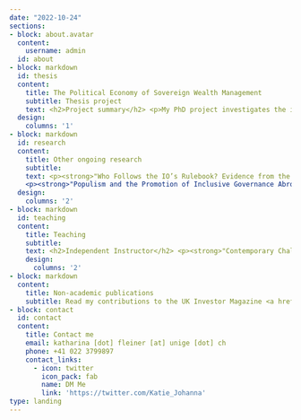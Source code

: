 ```yaml
---
date: "2022-10-24"
sections:
- block: about.avatar
  content:
    username: admin
  id: about
- block: markdown
  id: thesis
  content:
    title: The Political Economy of Sovereign Wealth Management 
    subtitle: Thesis project
    text: <h2>Project summary</h2> <p>My PhD project investigates the increased creation of Sovereign Wealth Funds (SWF) over the past 25 years. SWFs are pools of public financial assets that are invested international and domestic financial markets following commercially-oriented strategies. This new form of state investment is delegated to either an existing public body or a new institution and the institutional structures chosen for the governance of these funds differ notably between countries. In some countries, governments directly influence the investment of SWF assets and the use of their profits. In others, governance structures drastically limit governments' interference in sovereign wealth management. SWF creation, therefore, impacts the level of influence different public actors can have on the allocation of public finances in the global economy. I explore this phenomenon in the context of economic globalisation, financialization and the global economic crises of the past three decades. Using novel quantitative data on SWF creation and the institutional structures that govern them, case study evidence, and interviews, I investigate the political economy factors that influence governments' use of SWFs as tools to address economic challenges. Through this research, I want to better understand these institutions in the context of the broader process of the increased use of financial markets and financial economic logic in the administration of the state (state financialization). This work also contributes to the growing literature on the revival of industrial policy and developmentalism in the 21st century by analysing the economic and political institutional context in which SWFs serve such purposes. Lastly, my thesis touches on the growing literature on regulatory capitalism. I contrast the institutional context in which SWFs increase governments' power in making investment choices with those in which SWF creation reflects the removal of control over the management of sovereign assets from political actors.<p> <h2>Working papers in this project</h2> <p><strong>"Global Crises, the Power of Finance and the Rise of Sovereign Wealth Funds"</strong> (Draft available on request)<p> <p>How do international financial crises impact states' interaction with financial markets? This paper addresses these questions by examining the connection between international financial crises and a so-far understudied economic policy tool: The creation of state-owned investment funds known as Sovereign Wealth Funds (SWFs). Existing literature treats SWFs largely as money managers for natural resource wealth and foreign exchange reserves. This function fails to explain the significant rise in the number of SWFs across the world over the past thirty years. I argue that the trend towards SWF creation emerged from countries’ experience with the Asian Financial Crisis of 1997 and the Global Financial Crisis of 2008/09. Following the crises, governments faced pressure to address the shortcomings of the prevailing liberal economic approach. The economic importance of the financial sector, however, disincentivised governments from implementing policies that hurt financial interests. Instead, governments responded by increasing their engagement with global financial markets by actively participating in them to achieve their economic policy goals. SWFs emerged as a state-led policy tool for this purpose. I utilise a novel data set on 85 SWFs created between 1970 and 2019 to show that the crises form important breaking points in the determinants of SWF creation. My results also show that, after the crises, the likelihood that a government creates a SWF increases with the economic importance of finance.<p> <p><strong>"How states manage their wealth - The political economy of SWF governance"</strong> (Draft available on request)<p> <p>This paper investigates SWF governance structures to gain a better understanding of the role political motives play in SWF decision-making. In some countries, governments take more direct control over SWF investment, making them potential tools for economic statecraft. In other countries, SWF structures, instead seem to reflect pressures towards state financialization as well as regulatory capitalism through the professionalization of sovereign wealth management in the hands of commercial investment experts. I argue that this variation reflects differing prevalent beliefs about the appropriate role and responsibilities of the state vis-Ã -vis the economy. To empirically investigate this theory, this paper integrates a quantitative outcome-based analysis based on a novel data set on the governance structures of all 86 SWFs in 2020 with five case studies. The findings of this paper improve our understanding of how different countries manage their sovereign wealth and the degree to which differing approaches to state-led financial strategies reflect intentions towards financial economic statecraft.<p>
  design:
    columns: '1'
- block: markdown
  id: research
  content:
    title: Other ongoing research
    subtitle: 
    text: <p><strong>"Who Follows the IO’s Rulebook? Evidence from the OECD Development Assistance Committee"</strong> with Alice Iannantuoni and Simone Dietrich (Draft available on request)<p>  <p><strong>"Targeting Gender Equality through Foreign Aid"</strong> with Daniela Donno, Simone Dietrich and Alice Iannantuoni (Draft available on request)<p>
    <p><strong>"Populism and the Promotion of Inclusive Governance Abroad: Evidence from OECD DAC Policy Markers"</strong> with Simone Dietrich and Alice Iannantuoni (Draft available on request)<p>
  design:
    columns: '2'
- block: markdown
  id: teaching
  content:
    title: Teaching
    subtitle: 
    text: <h2>Independent Instructor</h2> <p><strong>"Contemporary Challenges in International Economic Relations"</strong>, Seminar in the BA International Relations (Yr2), University of Geneva (Autumn 2018 - current)<p> <p><strong>"Supervision of Bachelor Dissertation Projects"</strong>, BA International Relations (Yr3), University of Geneva (Autumn 2018 - Spring 2020)<p><h2>Guest Lecture</h2> <p><strong>"Introduction to International Relations - Session on International Development"</strong>, for Dr. Simone Dietrich, BA International Relations (Yr1), University of Geneva (Autumn 2021)<p><h2>Teaching Experience outside University</h2> <h4><a href="https://debatechamber.com/">Debate Chamber</a> Summer School Courses, London, UK (2018 - 2021)</h4><ul><li>Introduction to International Relations</li><li>Introduction to Economics</li><li>Money, Capital, and Financial Markets</li><li>Growth, Development and Inequalities</li></ul><h4>German Language Cafe Teacher, Colchester, UK (2017-2017)</h4>
    design:
      columns: '2'
- block: markdown
  content:
    title: Non-academic publications
    subtitle: Read my contributions to the UK Investor Magazine <a href=https://ukinvestormagazine.co.uk/author/katy-fleiner/>HERE</a>
- block: contact
  id: contact
  content:
    title: Contact me
    email: katharina [dot] fleiner [at] unige [dot] ch
    phone: +41 022 3799897
    contact_links:
      - icon: twitter
        icon_pack: fab
        name: DM Me
        link: 'https://twitter.com/Katie_Johanna'
type: landing
---
```



